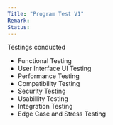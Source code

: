 ```yaml
---
Title: "Program Test V1"
Remark:
Status:
---
```


Testings conducted

- Functional Testing
- User Interface UI Testing
- Performance Testing
- Compatibility Testing
- Security Testing
- Usabillity Testing
- Integration Testing
- Edge Case and Stress Testing
